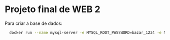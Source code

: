 # Projeto final de WEB 2

Para criar a base de dados: 
```bash
  docker run --name mysql-server -e MYSQL_ROOT_PASSWORD=bazar_1234 -e MYSQL_DATABASE=bazar_banco -p 3306:3306 -d mysql
``` 